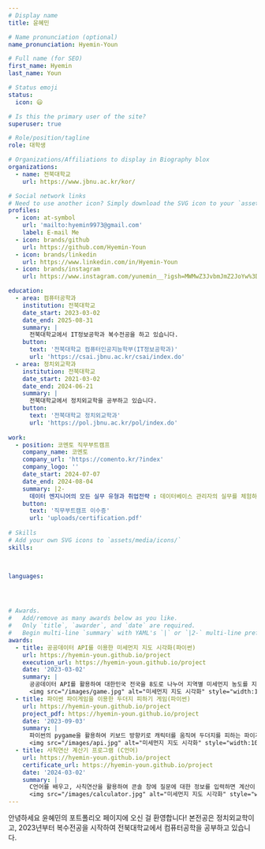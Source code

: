 ```yaml
---
# Display name
title: 윤혜민

# Name pronunciation (optional)
name_pronunciation: Hyemin-Youn

# Full name (for SEO)
first_name: Hyemin
last_name: Youn

# Status emoji
status:
  icon: 😃

# Is this the primary user of the site?
superuser: true

# Role/position/tagline
role: 대학생

# Organizations/Affiliations to display in Biography blox
organizations:
  - name: 전북대학교
    url: https://www.jbnu.ac.kr/kor/

# Social network links
# Need to use another icon? Simply download the SVG icon to your `assets/media/icons/` folder.
profiles:
  - icon: at-symbol
    url: 'mailto:hyemin9973@gmail.com'
    label: E-mail Me
  - icon: brands/github
    url: https://github.com/Hyemin-Youn
  - icon: brands/linkedin
    url: https://www.linkedin.com/in/Hyemin-Youn
  - icon: brands/instagram
    url: https://www.instagram.com/yunemin__?igsh=MWMwZ3JvbmJmZ2JoYw%3D%3D&utm_source=qr

education:
  - area: 컴퓨터공학과
    institution: 전북대학교
    date_start: 2023-03-02
    date_end: 2025-08-31
    summary: |
      전북대학교에서 IT정보공학과 복수전공을 하고 있습니다. 
    button:
      text: '전북대학교 컴퓨터인공지능학부(IT정보공학과)'
      url: 'https://csai.jbnu.ac.kr/csai/index.do'
  - area: 정치외교학과
    institution: 전북대학교
    date_start: 2021-03-02
    date_end: 2024-06-21
    summary: |
      전북대학교에서 정치외교학을 공부하고 있습니다.
    button:
      text: '전북대학교 정치외교학과'
      url: 'https://pol.jbnu.ac.kr/pol/index.do'
  
work:
  - position: 코멘토 직무부트캠프
    company_name: 코멘토
    company_url: 'https://comento.kr/?index'
    company_logo: ''
    date_start: 2024-07-07
    date_end: 2024-08-04
    summary: |2-
      데이터 엔지니어의 모든 실무 유형과 취업전략 : 데이터베이스 관리자의 실무를 체험하고 DBA를 꿈꾸게 되었습니다.
    button:
      text: '직무부트캠프 이수증'
      url: 'uploads/certification.pdf'
    
# Skills
# Add your own SVG icons to `assets/media/icons/`
skills:

    

languages:




# Awards.
#   Add/remove as many awards below as you like.
#   Only `title`, `awarder`, and `date` are required.
#   Begin multi-line `summary` with YAML's `|` or `|2-` multi-line prefix and indent 2 spaces below.
awards:
  - title: 공공데이터 API를 이용한 미세먼지 지도 시각화(파이썬)
    url: https://hyemin-youn.github.io/project
    execution_url: https://hyemin-youn.github.io/project
    date: '2023-03-02'
    summary: |
      공공데이터 API를 활용하여 대한민국 전국을 8도로 나누어 지역별 미세먼지 농도를 지도에 시각화하는 프로젝트를 수행하였습니다. 언어는 파이썬이 사용되었습니다.
      <img src="/images/game.jpg" alt="미세먼지 지도 시각화" style="width:100%; border-radius: 10px;">
  - title: 파이썬 파이게임을 이용한 두더지 피하기 게임(파이썬)
    url: https://hyemin-youn.github.io/project
    project_pdf: https://hyemin-youn.github.io/project
    date: '2023-09-03'
    summary: |
      파이썬의 pygame을 활용하여 키보드 방향키로 캐릭터를 움직여 두더지를 피하는 파이게임을 만들었습니다.
      <img src="/images/api.jpg" alt="미세먼지 지도 시각화" style="width:100%; border-radius: 10px;">
  - title: 사칙연산 계산기 프로그램 (C언어)
    url: https://hyemin-youn.github.io/project
    certificate_url: https://hyemin-youn.github.io/project
    date: '2024-03-02'
    summary: |
      C언어를 배우고, 사칙연산을 활용하여 콘솔 창에 질문에 대한 정보를 입력하면 계산이 되는 계산기 프로그램을 만들었습니다.
      <img src="/images/calculator.jpg" alt="미세먼지 지도 시각화" style="width:100%; border-radius: 10px;">
---
```

안녕하세요 윤혜민의 포트폴리오 페이지에 오신 걸 환영합니다!
본전공은 정치외교학이고, 2023년부터 복수전공을 시작하여 전북대학교에서 컴퓨터공학을 공부하고 있습니다.